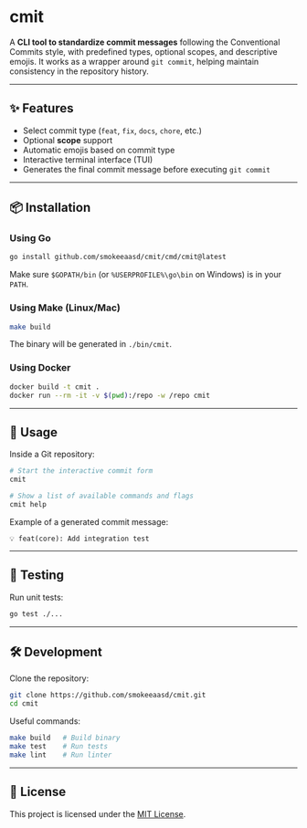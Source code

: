 # cmit

A **CLI tool to standardize commit messages** following the Conventional Commits style, with predefined types, optional scopes, and descriptive emojis. It works as a wrapper around `git commit`, helping maintain consistency in the repository history.

---

## ✨ Features

* Select commit type (`feat`, `fix`, `docs`, `chore`, etc.)
* Optional **scope** support
* Automatic emojis based on commit type
* Interactive terminal interface (TUI)
* Generates the final commit message before executing `git commit`

---

## 📦 Installation

### Using Go

```sh
go install github.com/smokeeaasd/cmit/cmd/cmit@latest
```

Make sure `$GOPATH/bin` (or `%USERPROFILE%\go\bin` on Windows) is in your `PATH`.

### Using Make (Linux/Mac)

```sh
make build
```

The binary will be generated in `./bin/cmit`.

### Using Docker

```sh
docker build -t cmit .
docker run --rm -it -v $(pwd):/repo -w /repo cmit
```

---

## 🚀 Usage

Inside a Git repository:

```sh
# Start the interactive commit form
cmit

# Show a list of available commands and flags
cmit help
```

Example of a generated commit message:

```
💡 feat(core): Add integration test
```

---

## 🧪 Testing

Run unit tests:

```sh
go test ./...
```

---

## 🛠 Development

Clone the repository:

```sh
git clone https://github.com/smokeeaasd/cmit.git
cd cmit
```

Useful commands:

```sh
make build   # Build binary
make test    # Run tests
make lint    # Run linter
```

---

## 📄 License

This project is licensed under the [MIT License](LICENSE).
